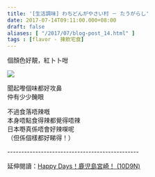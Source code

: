 ```yaml
---
title: '[生活調味] わちどんがやさい村 － たうがらし'
date: 2017-07-14T09:11:00.000+08:00
draft: false
aliases: [ "/2017/07/blog-post_14.html" ]
tags : [flavor - 揀飲宅食]
---
```


個顏色好靚，紅卜卜咁  

![](/images/miyazakichill.jpg)

聞起嚟個味都好攻鼻  
仲有少少醃眼  
  
不過食落唔辣嘅  
本身唔點食得辣都覺得唔辣  
日本嘢真係唔會好辣㗎呢  
（但係個樣都好睇得！）
  
\-----------------------------------------------  
  
延伸閱讀：[Happy Days！鹿児島宮崎！ (10D9N)](https://hidie.net/kojkmi10d9n/)
